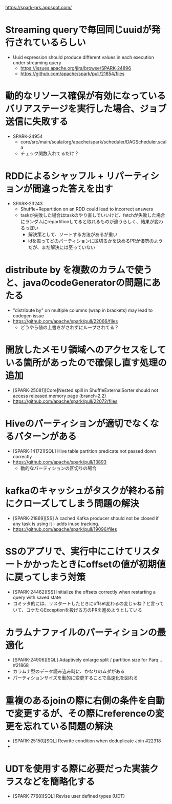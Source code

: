 https://spark-prs.appspot.com/

# Streaming queryで毎回同じuuidが発行されているらしい
- Uuid expression should produce different values in each execution under streaming query
  - https://issues.apache.org/jira/browse/SPARK-24896
  - https://github.com/apache/spark/pull/21854/files

# 動的なリソース確保が有効になっているバリアステージを実行した場合、ジョブ送信に失敗する
- SPARK-24954
  - core/src/main/scala/org/apache/spark/scheduler/DAGScheduler.scala
  - チェック関数入れてるだけ？

# RDDによるシャッフル + リパーティションが間違った答えを出す
- SPARK-23243
  - Shuffle+Repartition on an RDD could lead to incorrect answers
  - taskが失敗した場合はtaskのやり直しでいいけど、fetchが失敗した場合にランダムにrepartitionしてると取れるものが違うらしく、結果が変わるっぽい
    - 解決策として、ソートする方法があるが重い
    - idを振ってどのパーティションに区切るかを決めるPRが優勢のようだが、まだ解決には至っていない

# distribute by を複数のカラムで使うと、javaのcodeGeneratorの問題にあたる
- "distribute by" on multiple columns (wrap in brackets) may lead to codegen issue
- https://github.com/apache/spark/pull/22066/files
  - どうやら値の上書きがされずにループされてる？

# 開放したメモリ領域へのアクセスをしている箇所があったので確保し直す処理の追加
- [SPARK-25081][Core]Nested spill in ShuffleExternalSorter should not access released memory page (branch-2.2)
- https://github.com/apache/spark/pull/22072/files

# Hiveのパーティションが適切でなくなるパターンがある
- [SPARK-14172][SQL] Hive table partition predicate not passed down correctly
- https://github.com/apache/spark/pull/13893
  - 動的なパーティションの区切りの場合

# kafkaのキャッシュがタスクが終わる前にクローズしてしまう問題の解決
- [SPARK-21869][SS] A cached Kafka producer should not be closed if any task is using it - adds inuse tracking.
- https://github.com/apache/spark/pull/19096/files

# SSのアプリで、実行中にこけてリスタートかかったときにoffsetの値が初期値に戻ってしまう対策
- [SPARK-24462][SS] Initialize the offsets correctly when restarting a query with saved state
- コミッタ的には、リスタートしたときにoffset変わるの変じゃね？と言っていて、コケたらExceptionを投げる方のPRを進めようとしている

# カラムナファイルのパーティションの最適化
- [SPARK-24906][SQL] Adaptively enlarge split / partition size for Parq… #21868
- カラムナ型のデータ読み込み時に、かなりのムダがある
- パーティションサイズを動的に変更することで高速化を図れる

# 重複のあるjoinの際に右側の条件を自動で変更するが、その際にreferenceの変更を忘れている問題の解決
- [SPARK-25150][SQL] Rewrite condition when deduplicate Join #22318
- 

# UDTを使用する際に必要だった実装クラスなどを簡略化する
- [SPARK-7768][SQL] Revise user defined types (UDT)
